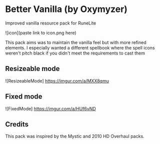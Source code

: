 # Better Vanilla (by Oxymyzer)
Improved vanilla resource pack for RuneLite

![icon](paste link to icon.png here)

This pack aims was to maintain the vanilla feel but with more refined elements. I especially wanted a different spellbook where the spell icons weren't pitch black if you didn't meet the requirements to cast them

## Resizeable mode
![ResizeableMode] https://imgur.com/a/MXX8qmu

## Fixed mode
![FixedMode] https://imgur.com/a/HUf6vND

## Credits
This pack was inspired by the Mystic and 2010 HD Overhaul packs.